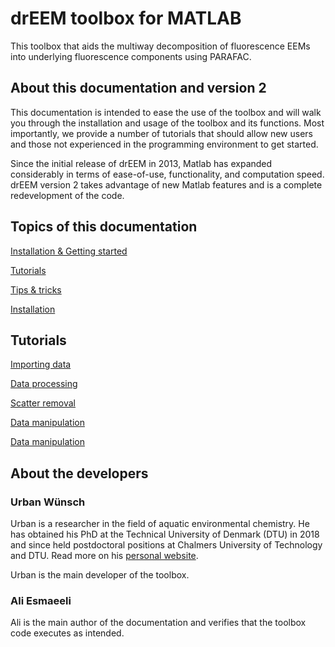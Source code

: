 # drEEM toolbox for MATLAB
This toolbox that aids the multiway decomposition of fluorescence EEMs into underlying fluorescence components using PARAFAC.

## About this documentation and version 2
This documentation is intended to ease the use of the toolbox and will walk you through the installation and usage of the toolbox and its functions. Most importantly, we provide a number of tutorials that should allow new users and those not experienced in the programming environment to get started.

Since the initial release of drEEM in 2013, Matlab has expanded considerably in terms of ease-of-use, functionality, and computation speed. drEEM version 2 takes advantage of new Matlab features and is a complete redevelopment of the code.

## Topics of this documentation
[Installation & Getting started]()

[Tutorials]()

[Tips & tricks]()

[Installation]()

## Tutorials

[Importing data]()

[Data processing]()

[Scatter removal]()

[Data manipulation]()

[Data manipulation]()



## About the developers
### Urban Wünsch
Urban is a researcher in the field of aquatic environmental chemistry. He has obtained his PhD at the Technical University of Denmark (DTU) in 2018 and since held postdoctoral positions at Chalmers University of Technology and DTU. Read more on his [personal website](https://ujwunsch.com).

Urban is the main developer of the toolbox.
### Ali Esmaeeli
Ali is the main author of the documentation and verifies that the toolbox code executes as intended.